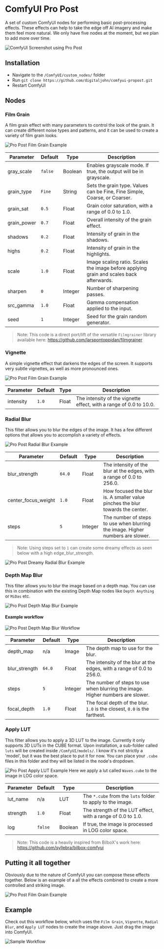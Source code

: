 # ComfyUI Pro Post

A set of custom ComfyUI nodes for performing basic post-processing effects. These effects can help to take the edge off AI imagery and make them feel more natural. We only have five nodes at the moment, but we plan to add more over time.

![ComfyUI Screenshot using Pro Post](./examples/propost.jpg)


## Installation

- Navigate to the `/ComfyUI/custom_nodes/` folder
- Run `git clone https://github.com/digitaljohn/comfyui-propost.git`
- Restart ComfyUI


## Nodes

### Film Grain

A film grain effect with many parameters to control the look of the grain. It can create different noise types and patterns, and it can be used to create a variety of film grain looks.

![Pro Post Film Grain Example](./examples/propost-filmgrain.jpg)

| Parameter   | Default   | Type    | Description                                                                             |
|-------------|-----------|---------|-----------------------------------------------------------------------------------------|
| gray_scale  | `false`   | Boolean | Enables grayscale mode. If true, the output will be in grayscale.                       |
| grain_type  | `Fine`    | String  | Sets the grain type. Values can be Fine, Fine Simple, Coarse, or Coarser.               |
| grain_sat   | `0.5`     | Float   | Grain color saturation, with a range of 0.0 to 1.0.                                     |
| grain_power | `0.7`     | Float   | Overall intensity of the grain effect.                                                  |
| shadows     | `0.2`     | Float   | Intensity of grain in the shadows.                                                      |
| highs       | `0.2`     | Float   | Intensity of grain in the highlights.                                                   |
| scale       | `1.0`     | Float   | Image scaling ratio. Scales the image before applying grain and scales back afterwards. |
| sharpen     | `0`       | Integer | Number of sharpening passes.                                                            |
| src_gamma   | `1.0`     | Float   | Gamma compensation applied to the input.                                                |
| seed        | `1`       | Integer | Seed for the grain random generator.                                                    |

> Note: This code is a direct port/lift of the versatile `Filmgrainer` library available here: https://github.com/larspontoppidan/filmgrainer


### Vignette

A simple vignette effect that darkens the edges of the screen. It supports very subtle vignettes, as well as more pronounced ones.

![Pro Post Film Grain Example](./examples/propost-vignette.jpg)

| Parameter   | Default   | Type    | Description                                                        |
|-------------|-----------|---------|--------------------------------------------------------------------|
| intensity   | `1.0`     | Float   | The intensity of the vignette effect, with a range of 0.0 to 10.0. |


### Radial Blur

This filter allows you to blur the edges of the image. It has a few different options that allows you to accomplish a variety of effects.

![Pro Post Radial Blur Example](./examples/propost-radialblur.jpg)


| Parameter            | Default   | Type    | Description                                                                   |
|----------------------|-----------|---------|-------------------------------------------------------------------------------|
| blur_strength        | `64.0`    | Float   | The intensity of the blur at the edges, with a range of 0.0 to 256.0.         |
| center_focus_weight  | `1.0`     | Float   | How focused the blur is. A smaller value pinches the blur towards the center. |
| steps                | `5`       | Integer | The number of steps to use when blurring the image. Higher numbers are slower.|

> Note: Using steps set to `1` can create some dreamy effects as seen below with a high edge_blur_strength.

![Pro Post Dreamy Radial Blur Example](./examples/propost-radialblur-dreamy.jpg)


### Depth Map Blur

This filter allows you to blur the image based on a depth map. You can use this in combination with the existing Depth Map nodes like `Depth Anything` or `MiDas` etc.

![Pro Post Depth Map Blur Example](./examples/propost-depthmapblur.png)

#### Example workflow
![Pro Post Depth Map Blur Workflow](./examples/propost-depthmapblur-workflow.png)


| Parameter            | Default   | Type    | Description                                                                   |
|----------------------|-----------|---------|-------------------------------------------------------------------------------|
| depth_map            | n/a       | Image   | The depth map to use for the blur.                                            |
| blur_strength        | `64.0`    | Float   | The intensity of the blur at the edges, with a range of 0.0 to 256.0.         |
| steps                | `5`       | Integer | The number of steps to use when blurring the image. Higher numbers are slower.|
| focal_depth          | `1.0`     | Float   | The focal depth of the blur. `1.0` is the closest, `0.0` is the farthest.     |


### Apply LUT

This filter allows you to apply a 3D LUT to the image. Currently it only supports 3D LUTs in the CUBE format. Upon installation, a sub-folder called `luts` will be created inside `/ComfyUI/models/`. I know it's not strictly a 'model', but it was the best place to put it for now. You can place your `.cube` files in this folder and they will be listed in the node's dropdown.

![Pro Post Apply LUT Example](./examples/propost-lut.jpg)
Here we apply a lut called `Waves.cube` to the image in LOG color space.

| Parameter  | Default | Type    | Description                                                   |
|------------|---------|---------|---------------------------------------------------------------|
| lut_name   | n/a     | LUT     | The `*.cube` from the `luts` folder to apply to the image.    |
| strength   | `1.0`   | Float   | The strength of the LUT effect, with a range of 0.0 to 1.0.   |
| log        | `false` | Boolean | If true, the image is processed in LOG color space.           |

> Note: This code is a heavily inspired from BilboX's work here: https://github.com/syllebra/bilbox-comfyui


## Putting it all together

Obviously due to the nature of ComfyUI you can compose these effects together. Below is an example of a all the effects combined to create a more controlled and striking image.

![Pro Post Film Grain Example](./examples/propost-compound.png)


## Example

Check out this workflow below, which uses the `Film Grain`, `Vignette`, `Radial Blur`, and `Apply LUT` nodes to create the image above. Just drag the image into ComfyUI.

![Sample Workflow](./examples/workflow.png)